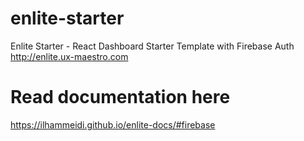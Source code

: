 # enlite-starter
Enlite Starter - React Dashboard Starter Template with Firebase Auth http://enlite.ux-maestro.com

# Read documentation here
https://ilhammeidi.github.io/enlite-docs/#firebase
